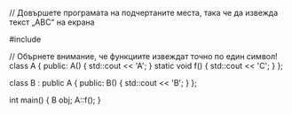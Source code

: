 //  Довършете програмата на подчертаните места, така че да извежда текст „ABC“ на екрана

#include <iostream>

// Обърнете внимание, че функциите извеждат точно по един символ!
class A {
public:
	A() { std::cout << 'A'; }
	static void f() { std::cout << 'C'; }
};

class B : public A {
public:
	B() { std::cout << 'B'; }
};

int main() {
	B obj;
	A::f();
}